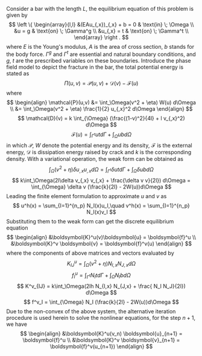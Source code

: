 Consider a bar with the length $L$, the equilibrium equation of this problem is given by
$$
\left \{
\begin{array}{l,l}
&(EAu_{,x})_{,x} + b = 0 & \text{in} \; \Omega \\
&u = g & \text{on} \; \Gamma^g \\
&u_{,x} = t & \text{on} \; \Gamma^t \\
\end{array}
\right .
$$
where $E$ is the Young's modulus, $A$ is the area of cross section, $b$ stands for the body force. $\Gamma^g$ and $\Gamma^t$ are essential and natural boundary conditions, and $g$, $t$ are the prescribed variables on these boundaries. 
Introduce the phase field model to depict the fracture in the bar, the total potential energy is stated as
$$
\Pi(u,v) = \mathcal{P}(u,v) + \mathcal{D}(v) - \mathcal{F}(u)
$$
where
$$
\begin{align}
\mathcal{P}(u,v) &= \int_\Omega(v^2 + \eta) W(u) d\Omega \\
&= \int_\Omega(v^2 + \eta) \frac{1}{2} u_{,x}^2 d\Omega
\end{align}
$$
$$
\mathcal{D}(v) = k \int_{\Omega} (\frac{(1-v)^2}{4l} + l v_{,x}^2) d\Omega
$$
$$
\mathcal{F}(u) = \int_{\Gamma^t} ut d\Gamma + \int_\Omega ub d\Omega
$$
in which $\mathcal{P}$, $W$ denote the potential energy and its density, $\mathcal{F}$ is the external energy, $\mathcal{D}$ is dissipation energy raised by crack and $k$ is the corresponding density.
With a variational operation, the weak form can be obtained as
$$
\int_\Omega (v^2+\eta) \delta u_{,x} u_{,x} d\Omega = \int_{\Gamma^t} \delta ut d\Gamma + \int_{\Omega} \delta ub d\Omega
$$
$$
k\int_\Omega(2l\delta v_{,x} v_{,x} + \frac{\delta v v}{2l}) d\Omega = \int_{\Omega} \delta v (\frac{k}{2l} - 2W(u))d\Omega
$$
Leading the finite element formulation to approximate $u$ and $v$ as
$$
u^h(x) = \sum_{I=1}^{n_p} N_I(x)u_I,\quad v^h(x) = \sum_{I=1}^{n_p} N_I(x)v_I
$$
Substituting them to the weak form can get the discrete equilibrium equation
$$
\begin{align}
&\boldsymbol{K}^u(v)\boldsymbol{u} = \boldsymbol{f}^u \\
&\boldsymbol{K}^v \boldsymbol{v} = \boldsymbol{f}^v(u)
\end{align}
$$
where the components of above matrices and vectors evaluated by
$$
K^u_{IJ} = \int_\Omega (v^2 + \eta) N_{I,x} N_{J,x} d\Omega
$$
$$
f^u_{I} = \int_{\Gamma^t} N_I t d\Gamma + \int_\Omega N_I b d\Omega
$$
$$
K^v_{IJ} = k\int_\Omega(2lh N_{I,x} N_{J,x} + \frac{ N_I N_J}{2l}) d\Omega
$$
$$
f^v_I = \int_{\Omega} N_I (\frac{k}{2l} - 2W(u))d\Omega
$$
Due to the non-convex of the above system, the alternative iteration procedure is used herein to solve the nonlinear equations, for the step $n+1$, we have
$$
\begin{align}
&\boldsymbol{K}^u(v_n) \boldsymbol{u}_{n+1} = \boldsymbol{f}^u \\
&\boldsymbol{K}^v \boldsymbol{v}_{n+1} = \boldsymbol{f}^v(u_{n+1})
\end{align}
$$
